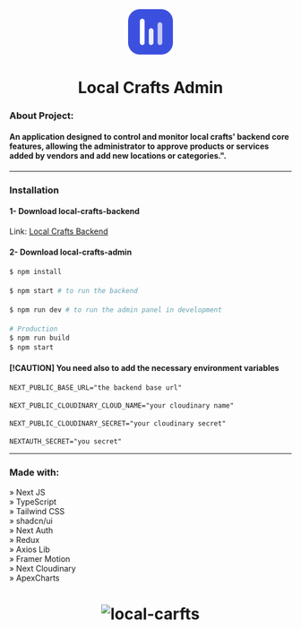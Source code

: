 <div align="center"><img style="width:16%" src="./public/images/common/logo-icon.png"/></div>

<h1 align="center"> Local Crafts Admin </h1>

### About Project:

#### An application designed to control and monitor local crafts' backend core features, allowing the administrator to approve products or services added by vendors and add new locations or categories.".

---

### Installation

#### 1- Download local-crafts-backend

Link: <a href="https://github.com/AhmedEhab-SG/local-crafts-backend">Local Crafts Backend</a>

#### 2- Download local-crafts-admin

```bash
$ npm install

$ npm start # to run the backend

$ npm run dev # to run the admin panel in development

# Production
$ npm run build
$ npm start
```

#### [!CAUTION] You need also to add the necessary environment variables

```env
NEXT_PUBLIC_BASE_URL="the backend base url"

NEXT_PUBLIC_CLOUDINARY_CLOUD_NAME="your cloudinary name"

NEXT_PUBLIC_CLOUDINARY_SECRET="your cloudinary secret"

NEXTAUTH_SECRET="you secret"
```

---

### Made with:

» Next JS <br>
» TypeScript <br>
» Tailwind CSS <br>
» shadcn/ui <br>
» Next Auth <br>
» Redux <br>
» Axios Lib <br>
» Framer Motion <br>
» Next Cloudinary <br>
» ApexCharts <br>

<!-- Live Link: <a href="">Local Crafts Admin</a> -->

<h1 align="center" >
<img src="./public/images/rent-home.png" alt="local-carfts">
</h1>
